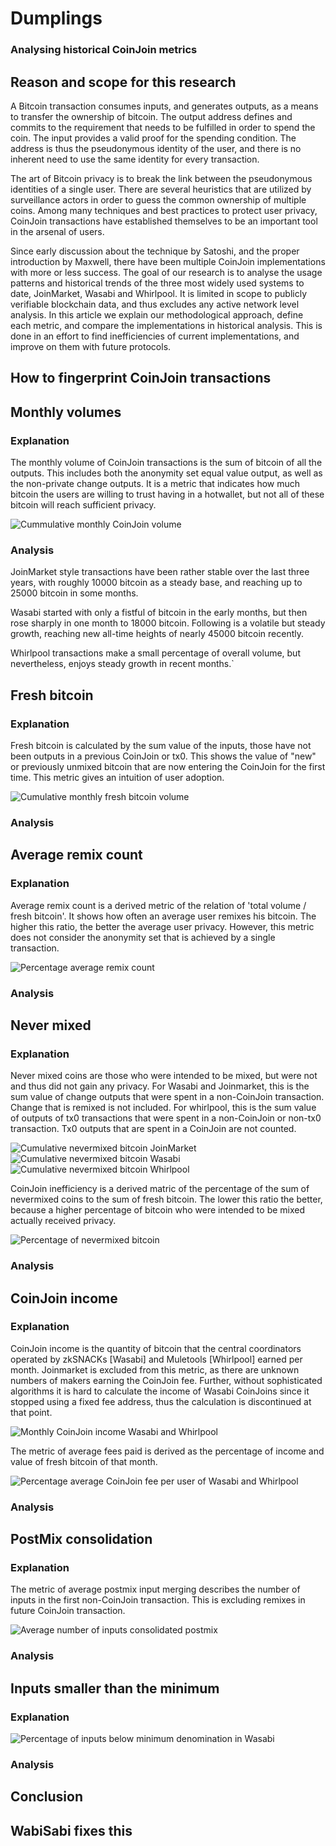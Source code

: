 # Dumplings
### Analysing historical CoinJoin metrics

## Reason and scope for this research

A Bitcoin transaction consumes inputs, and generates outputs, as a means to transfer the ownership of bitcoin. The output address defines and commits to the requirement that needs to be fulfilled in order to spend the coin. The input provides a valid proof for the spending condition. The address is thus the pseudonymous identity of the user, and there is no inherent need to use the same identity for every transaction.

The art of Bitcoin privacy is to break the link between the pseudonymous identities of a single user. There are several heuristics that are utilized by surveillance actors in order to guess the common ownership of multiple coins. Among many techniques and best practices to protect user privacy, CoinJoin transactions have established themselves to be an important tool in the arsenal of users.

Since early discussion about the technique by Satoshi, and the proper introduction by Maxwell, there have been multiple CoinJoin implementations with more or less success. The goal of our research is to analyse the usage patterns and historical trends of the three most widely used systems to date, JoinMarket, Wasabi and Whirlpool. It is limited in scope to publicly verifiable blockchain data, and thus excludes any active network level analysis. In this article we explain our methodological approach, define each metric, and compare the implementations in historical analysis. This is done in an effort to find inefficiencies of current implementations, and improve on them with future protocols.

## How to fingerprint CoinJoin transactions



## Monthly volumes

### Explanation

The monthly volume of CoinJoin transactions is the sum of bitcoin of all the outputs. This includes both the anonymity set equal value output, as well as the non-private change outputs. It is a metric that indicates how much bitcoin the users are willing to trust having in a hotwallet, but not all of these bitcoin will reach sufficient privacy.

![Cummulative monthly CoinJoin volume](https://i.imgur.com/HIGDlHO.png)

### Analysis

JoinMarket style transactions have been rather stable over the last three years, with roughly 10000 bitcoin as a steady base, and reaching up to 25000 bitcoin in some months.

Wasabi started with only a fistful of bitcoin in the early months, but then rose sharply in one month to 18000 bitcoin. Following is a volatile but steady growth, reaching new all-time heights of nearly 45000 bitcoin recently.

Whirlpool transactions make a small percentage of overall volume, but nevertheless, enjoys steady growth in recent months.`

## Fresh bitcoin

### Explanation

Fresh bitcoin is calculated by the sum value of the inputs, those have not been outputs in a previous CoinJoin or tx0. This shows the value of "new" or previously unmixed bitcoin that are now entering the CoinJoin for the first time. This metric gives an intuition of user adoption.

![Cumulative monthly fresh bitcoin volume](https://i.imgur.com/hWvXxux.png)

### Analysis



## Average remix count

### Explanation

Average remix count is a derived metric of the relation of 'total volume / fresh bitcoin'. It shows how often an average user remixes his bitcoin. The higher this ratio, the better the average user privacy. However, this metric does not consider the anonymity set that is achieved by a single transaction.

![Percentage average remix count](https://i.imgur.com/lCZXywi.png)

### Analysis



## Never mixed

### Explanation

Never mixed coins are those who were intended to be mixed, but were not and thus did not gain any privacy. For Wasabi and Joinmarket, this is the sum value of change outputs that were spent in a non-CoinJoin transaction. Change that is remixed is not included. For whirlpool, this is the sum value of outputs of tx0 transactions that were spent in a non-CoinJoin or non-tx0 transaction. Tx0 outputs that are spent in a CoinJoin are not counted.

![Cumulative nevermixed bitcoin JoinMarket](https://i.imgur.com/ftG0jea.png)
![Cumulative nevermixed bitcoin Wasabi](https://i.imgur.com/x1y6DGf.png)
![Cumulative nevermixed bitcoin Whirlpool](https://i.imgur.com/8neqsaw.png)

CoinJoin inefficiency is a derived matric of the percentage of the sum of nevermixed coins to the sum of fresh bitcoin. The lower this ratio the better, because a higher percentage of bitcoin who were intended to be mixed actually received privacy.

![Percentage of nevermixed bitcoin](https://i.imgur.com/pr1TTVo.png)

### Analysis



## CoinJoin income

### Explanation

CoinJoin income is the quantity of bitcoin that the central coordinators operated by zkSNACKs [Wasabi] and Muletools [Whirlpool] earned per month. Joinmarket is excluded from this metric, as there are unknown numbers of makers earning the CoinJoin fee. Further, without sophisticated algorithms it is hard to calculate the income of Wasabi CoinJoins since it stopped using a fixed fee address, thus the calculation is discontinued at that point.

![Monthly CoinJoin income Wasabi and Whirlpool](https://i.imgur.com/4pvu5wa.png)

The metric of average fees paid is derived as the percentage of income and value of fresh bitcoin of that month.

![Percentage average CoinJoin fee per user of Wasabi and Whirlpool](https://i.imgur.com/2ZvyqCX.png)

### Analysis



## PostMix consolidation

### Explanation

The metric of average postmix input merging describes the number of inputs in the first non-CoinJoin transaction. This is excluding remixes in future CoinJoin transaction.

![Average number of inputs consolidated postmix](https://i.imgur.com/3lHAvkZ.png)

### Analysis



## Inputs smaller than the minimum

### Explanation

![Percentage of inputs below minimum denomination in Wasabi](https://i.imgur.com/U0NC3Oe.png)

### Analysis



## Conclusion



## WabiSabi fixes this


